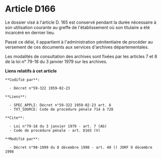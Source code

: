 # Article D166

Le dossier visé à l'article D. 165 est conservé pendant la durée nécessaire à son utilisation courante au greffe de
l'établissement où son titulaire a été incarcéré en dernier lieu. 

Passé ce délai, il appartient à l'administration pénitentiaire de procéder au versement de ces documents aux services
d'archives départementales. 

Les modalités de consultation des archives sont fixées par les articles 7 et 8 de la loi n° 79-18 du 3 janvier 1979 sur les
archives.

**Liens relatifs à cet article**

	**Codifié par**:

	  - Décret n°59-322 1959-02-23

	**Liens**:

	  - SPEC_APPLI: Décret n°59-322 1959-02-23 art. 6
	  - TXT_SOURCE: Code de procédure pénale 714 à 728

	**Cite**:

	  - Loi n°79-18 du 3 janvier 1979 - art. 7 (Ab)
	  - Code de procédure pénale - art. D165 (V)

	**Modifié par**:

	  - Décret n°98-1099 du 8 décembre 1998 - art. 40 () JORF 9 décembre 1998
